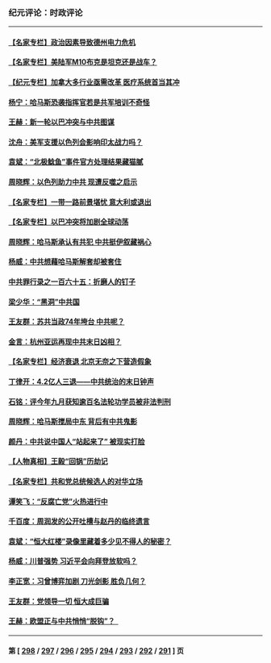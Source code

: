 ### 纪元评论：时政评论
---
#### [【名家专栏】政治因素导致德州电力危机](../../pages/nsc1025/n14093104.md) 
#### [【名家专栏】美陆军M10布克是坦克还是战车？](../../pages/nsc1025/n14081648.md) 
#### [【纪元专栏】加拿大多行业亟需改革 医疗系统首当其冲](../../pages/nsc1025/n14093204.md) 
#### [杨宁：哈马斯恐袭指挥官若是共军培训不奇怪](../../pages/nsc1025/n14093172.md) 
#### [王赫：新一轮以巴冲突与中共图谋](../../pages/nsc1025/n14092738.md) 
#### [沈舟：美军支援以色列会影响印太战力吗？](../../pages/nsc1025/n14092679.md) 
#### [袁斌：“北极鲶鱼”事件官方处理结果藏猫腻](../../pages/nsc1025/n14092715.md) 
#### [周晓辉：以色列助力中共 现遭反噬之启示](../../pages/nsc1025/n14092349.md) 
#### [【名家专栏】一带一路前景堪忧 意大利或退出](../../pages/nsc1025/n14091445.md) 
#### [【名家专栏】以巴冲突将加剧全球动荡](../../pages/nsc1025/n14092202.md) 
#### [周晓辉：哈马斯承认有共犯 中共挺伊叙藏祸心](../../pages/nsc1025/n14091687.md) 
#### [杨威：中共想藉哈马斯解套却被套住](../../pages/nsc1025/n14091796.md) 
#### [中共罪行录之一百六十五：折磨人的钉子](../../pages/nsc1025/n14091950.md) 
#### [梁少华：“黑洞”中共国](../../pages/nsc1025/n14091772.md) 
#### [王友群：苏共当政74年垮台 中共呢？](../../pages/nsc1025/n14091837.md) 
#### [金言：杭州亚运再现中共末日凶相？](../../pages/nsc1025/n14091599.md) 
#### [【名家专栏】经济衰退 北京无奈之下营造假象](../../pages/nsc1025/n14089690.md) 
#### [丁律开：4.2亿人三退——中共统治的末日钟声](../../pages/nsc1025/n14091340.md) 
#### [石铭：评今年九月获知逾百名法轮功学员被非法判刑](../../pages/nsc1025/n14091311.md) 
#### [周晓辉：哈马斯搅局中东 背后有中共鬼影](../../pages/nsc1025/n14090943.md) 
#### [颜丹：中共说中国人“站起来了” 被现实打脸](../../pages/nsc1025/n14090934.md) 
#### [【人物真相】王毅“回锅”历劫记](../../pages/nsc1025/n14090880.md) 
#### [【名家专栏】共和党总统候选人的对华立场](../../pages/nsc1025/n14090827.md) 
#### [谭笑飞：“反腐亡党”火热进行中](../../pages/nsc1025/n14090757.md) 
#### [千百度：周润发的公开吐槽与赵丹的临终遗言](../../pages/nsc1025/n14090739.md) 
#### [袁斌：“恒大红楼”录像里藏着多少见不得人的秘密？](../../pages/nsc1025/n14090715.md) 
#### [杨威：川普强势 习近平会向拜登放软吗？](../../pages/nsc1025/n14090644.md) 
#### [李正宽：习曾博弈加剧 刀光剑影 胜负几何？](../../pages/nsc1025/n14090460.md) 
#### [王友群：党领导一切 恒大成巨骗](../../pages/nsc1025/n14090443.md) 
#### [王赫：欧盟正与中共悄悄“脱钩”？  ](../../pages/nsc1025/n14090157.md) 

---
#### 第 [ [298](./298.md) / [297](./297.md) / [296](./296.md) / [295](./295.md) / [294](./294.md) / [293](./293.md) / [292](./292.md) / [291](./291.md) ] 页
